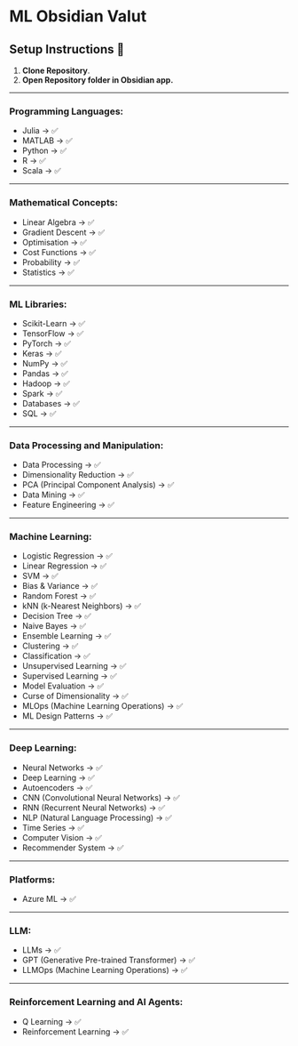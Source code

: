 # ML Obsidian Valut

## Setup Instructions 🚀
1. **Clone Repository**.
2. **Open Repository folder in Obsidian app.** 

---
### **Programming Languages:**
- Julia -> ✅
- MATLAB -> ✅
- Python -> ✅
- R -> ✅
- Scala -> ✅

---

### **Mathematical Concepts:**
- Linear Algebra -> ✅
- Gradient Descent -> ✅
- Optimisation -> ✅
- Cost Functions -> ✅
- Probability -> ✅
- Statistics -> ✅

---

### **ML Libraries:**

- Scikit-Learn -> ✅
- TensorFlow -> ✅
- PyTorch -> ✅
- Keras -> ✅
- NumPy -> ✅
- Pandas -> ✅
- Hadoop -> ✅
- Spark -> ✅
- Databases -> ✅
- SQL -> ✅

---

### **Data Processing and Manipulation:**
- Data Processing -> ✅
- Dimensionality Reduction -> ✅
- PCA (Principal Component Analysis) -> ✅
- Data Mining -> ✅
- Feature Engineering -> ✅

---
### Machine Learning: 

- Logistic Regression -> ✅
- Linear Regression -> ✅
- SVM -> ✅
- Bias & Variance -> ✅
- Random Forest -> ✅
- kNN (k-Nearest Neighbors) -> ✅
- Decision Tree -> ✅
- Naive Bayes -> ✅
- Ensemble Learning -> ✅
- Clustering -> ✅
- Classification -> ✅
- Unsupervised Learning -> ✅
- Supervised Learning -> ✅
- Model Evaluation -> ✅
- Curse of Dimensionality -> ✅
- MLOps (Machine Learning Operations) -> ✅
- ML Design Patterns -> ✅


---

### **Deep Learning:**
- Neural Networks -> ✅
- Deep Learning -> ✅
- Autoencoders -> ✅
- CNN (Convolutional Neural Networks) -> ✅
- RNN (Recurrent Neural Networks) -> ✅
- NLP (Natural Language Processing) -> ✅
- Time Series -> ✅
- Computer Vision -> ✅
- Recommender System -> ✅

---

### Platforms:

- Azure ML -> ✅

---
### LLM:

- LLMs -> ✅
- GPT (Generative Pre-trained Transformer) -> ✅
- LLMOps (Machine Learning Operations) -> ✅

---

### **Reinforcement Learning and AI Agents:**
- Q Learning -> ✅
- Reinforcement Learning -> ✅


